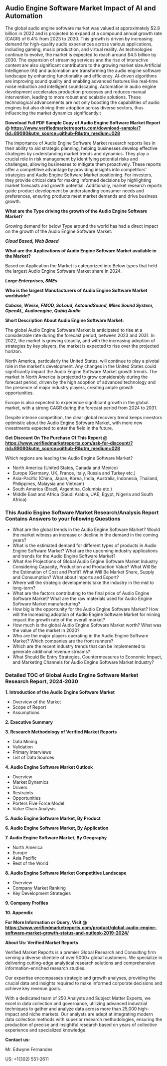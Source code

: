 <h2>Audio Engine Software Market Impact of AI and Automation</h2>The global audio engine software market was valued at approximately $2.8 billion in 2022 and is projected to expand at a compound annual growth rate (CAGR) of 6.4% from 2023 to 2030. This growth is driven by increasing demand for high-quality audio experiences across various applications, including gaming, music production, and virtual reality. As technologies continue to evolve, the market is expected to reach around $4.5 billion by 2030. The expansion of streaming services and the rise of interactive content are also significant contributors to the growing market size.Artificial Intelligence (AI) and automation are transforming the audio engine software landscape by enhancing functionality and efficiency. AI-driven algorithms are improving sound quality and enabling advanced features like real-time noise reduction and intelligent soundscaping. Automation in audio engine development accelerates production processes and reduces manual intervention, leading to more robust and scalable solutions. These technological advancements are not only boosting the capabilities of audio engines but also driving their adoption across diverse sectors, thus influencing the market dynamics significantly.t</p><p id="" class=""><strong>Download Full PDF Sample Copy of Audio Engine Software Market Report @ <a href="https://www.verifiedmarketreports.com/download-sample/?rid=89080&utm_source=github-R&utm_medium=028" target="_blank">https://www.verifiedmarketreports.com/download-sample/?rid=89080&utm_source=github-R&utm_medium=028</a></strong></p><p>The importance of&nbsp;Audio Engine Software Market research reports lies in their ability to aid strategic planning, helping businesses develop effective strategies by understanding market trends and dynamics. They play a crucial role in risk management by identifying potential risks and challenges, allowing businesses to mitigate them proactively. These reports offer a competitive advantage by providing insights into competitors' strategies and Audio Engine Software Market positioning. For investors, they provide critical data for making informed decisions by highlighting market forecasts and growth potential. Additionally, market research reports guide product development by understanding consumer needs and preferences, ensuring products meet market demands and drive business growth.</p><p><strong>What are the&nbsp;Type driving the growth of the Audio Engine Software Market?</strong></p><p id="" class="">Growing demand for below Type around the world has had a direct impact on the growth of the Audio Engine Software Market:</p><em><strong>Cloud Based, Web Based</strong></em></p><strong>What are the&nbsp;Applications&nbsp;of Audio Engine Software Market available in the Market?</strong></p><p id="" class="">Based on Application the Market is categorized into Below types that held the largest Audio Engine Software Market share In 2024.</p><em><strong>Large Enterprises, SMEs</strong></em></p><strong>Who is the largest Manufacturers of Audio Engine Software Market worldwide?</strong></p><p><em><strong>Cubase, Wwise, FMOD, SoLoud, AstoundSound, Miles Sound System, OpenAL, Audioengine, Qubiq Audio</strong></em></p><p id="" class=""><strong>Short Description About Audio Engine Software Market:</strong></p><p>The global Audio Engine Software Market is anticipated to rise at a considerable rate during the forecast period, between 2023 and 2031. In 2022, the market is growing steadily, and with the increasing adoption of strategies by key players, the market is expected to rise over the projected horizon.</p><p>North America, particularly the United States, will continue to play a pivotal role in the market's development. Any changes in the United States could significantly impact the Audio Engine Software Market growth trends. The market in North America is projected to grow considerably during the forecast period, driven by the high adoption of advanced technology and the presence of major industry players, creating ample growth opportunities.</p><p>Europe is also expected to experience significant growth in the global market, with a strong CAGR during the forecast period from 2024 to 2031.</p><p>Despite intense competition, the clear global recovery trend keeps investors optimistic about the Audio Engine Software Market, with more new investments expected to enter the field in the future.</p><p id="" class=""><strong>Get Discount On The Purchase Of This Report @ <a href="https://www.verifiedmarketreports.com/ask-for-discount/?rid=89080&utm_source=github-R&utm_medium=028" target="_blank">https://www.verifiedmarketreports.com/ask-for-discount/?rid=89080&utm_source=github-R&utm_medium=028</a></strong></p>Which regions are leading the Audio Engine Software Market?</p><ul><li>North America (United States, Canada and Mexico)</li><li>Europe (Germany, UK, France, Italy, Russia and Turkey etc.)</li><li>Asia-Pacific (China, Japan, Korea, India, Australia, Indonesia, Thailand, Philippines, Malaysia and Vietnam)</li><li>South America (Brazil, Argentina, Columbia etc.)</li><li>Middle East and Africa (Saudi Arabia, UAE, Egypt, Nigeria and South Africa)</li></ul><h3 id="" class="">This Audio Engine Software Market Research/Analysis Report Contains Answers to your following Questions</h3><ul><li>What are the global trends in the Audio Engine Software Market? Would the market witness an increase or decline in the demand in the coming years?</li><li>What is the estimated demand for different types of products in Audio Engine Software Market? What are the upcoming industry applications and trends for the Audio Engine Software Market?</li><li>What Are Projections of Global Audio Engine Software Market Industry Considering Capacity, Production and Production Value? What Will Be the Estimation of Cost and Profit? What Will Be Market Share, Supply and Consumption? What about imports and Export?</li><li>Where will the strategic developments take the industry in the mid to long-term?</li><li>What are the factors contributing to the final price of Audio Engine Software Market? What are the raw materials used for Audio Engine Software Market manufacturing?</li><li>How big is the opportunity for the Audio Engine Software Market? How will the increasing adoption of Audio Engine Software Market for mining impact the growth rate of the overall market?</li><li>How much is the global Audio Engine Software Market worth? What was the value of the market In 2020?</li><li>Who are the major players operating in the Audio Engine Software Market? Which companies are the front runners?</li><li>Which are the recent industry trends that can be implemented to generate additional revenue streams?</li><li>What Should Be Entry Strategies, Countermeasures to Economic Impact, and Marketing Channels for Audio Engine Software Market Industry?</li></ul><h3 id="" class="">Detailed TOC of Global Audio Engine Software Market Research Report, 2024-2030</h3><p id="" class=""><strong>1. Introduction of the Audio Engine Software Market</strong></p><ul><li>Overview of the Market</li><li>Scope of Report</li><li>Assumptions</li></ul><p id="" class=""><strong>2. Executive Summary</strong></p><p id="" class=""><strong>3. Research Methodology of Verified Market Reports</strong></p><ul><li>Data Mining</li><li>Validation</li><li>Primary Interviews</li><li>List of Data Sources</li></ul><p id="" class=""><strong>4. Audio Engine Software Market Outlook</strong></p><ul><li>Overview</li><li>Market Dynamics</li><li>Drivers</li><li>Restraints</li><li>Opportunities</li><li>Porters Five Force Model</li><li>Value Chain Analysis</li></ul><p id="" class=""><strong>5. Audio Engine Software Market, By Product</strong></p><p id="" class=""><strong>6. Audio Engine Software Market, By Application</strong></p><p id="" class=""><strong>7. Audio Engine Software Market, By Geography</strong></p><ul><li>North America</li><li>Europe</li><li>Asia Pacific</li><li>Rest of the World</li></ul><p id="" class=""><strong>8. Audio Engine Software Market Competitive Landscape</strong></p><ul><li>Overview</li><li>Company Market Ranking</li><li>Key Development Strategies</li></ul><p id="" class=""><strong>9. Company Profiles</strong></p><p id="" class=""><strong>10. Appendix</strong></p><p id="" class=""><strong>For More Information or Query, Visit @ <a href="https://www.verifiedmarketreports.com/product/global-audio-engine-software-market-growth-status-and-outlook-2019-2024/" target="_blank">https://www.verifiedmarketreports.com/product/global-audio-engine-software-market-growth-status-and-outlook-2019-2024/</a></strong></p><p id="" class=""><strong>About Us: Verified Market Reports</strong></p><p id="" class="">Verified Market Reports is a premier Global Research and Consulting firm serving a diverse clientele of over 5000+ global customers. We specialize in delivering cutting-edge analytical research solutions and comprehensive information-enriched research studies.</p><p id="" class="">Our expertise encompasses strategic and growth analyses, providing the crucial data and insights required to make informed corporate decisions and achieve key revenue goals.</p><p id="" class="">With a dedicated team of 250 Analysts and Subject Matter Experts, we excel in data collection and governance, utilizing advanced industrial techniques to gather and analyze data across more than 25,000 high-impact and niche markets. Our analysts are adept at integrating modern data collection methods with superior research methodologies, ensuring the production of precise and insightful research based on years of collective experience and specialized knowledge.</p><p id="" class=""><strong>Contact us:</strong></p><p id="" class="">Mr. Edwyne Fernandes</p><p id="" class="">US: +1(302) 551-2611</p>